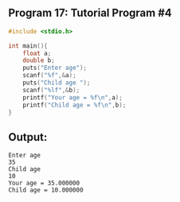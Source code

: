 ## Program 17: Tutorial Program #4
```c
#include <stdio.h>

int main(){
    float a;
    double b;
    puts("Enter age");
    scanf("%f",&a);
    puts("Child age ");
    scanf("%lf",&b);
    printf("Your age = %f\n",a);
    printf("Child age = %f\n",b);
}
```
## Output:
```
Enter age
35
Child age
10
Your age = 35.000000
Child age = 10.000000
```
